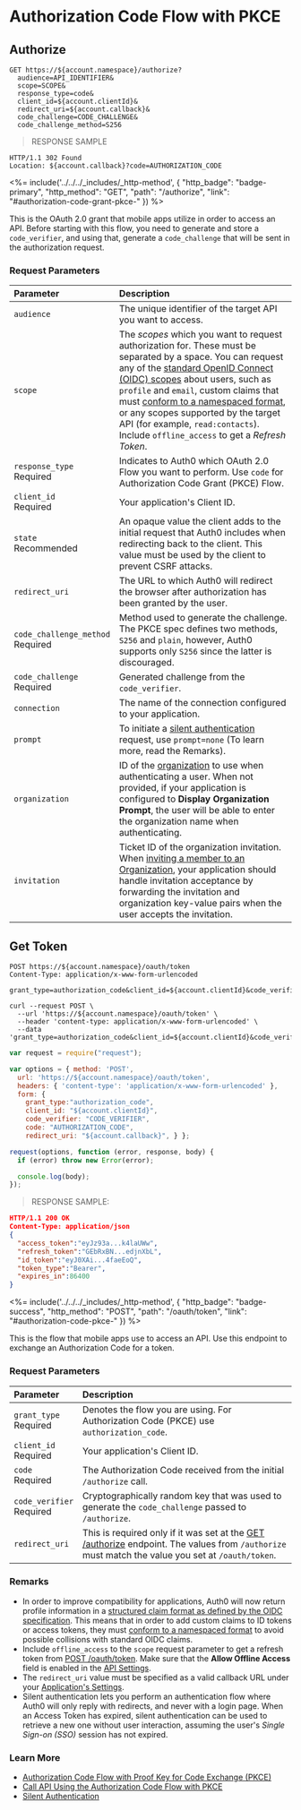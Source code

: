 # Authorization Code Flow with PKCE

## Authorize
```http
GET https://${account.namespace}/authorize?
  audience=API_IDENTIFIER&
  scope=SCOPE&
  response_type=code&
  client_id=${account.clientId}&
  redirect_uri=${account.callback}&
  code_challenge=CODE_CHALLENGE&
  code_challenge_method=S256
```

> RESPONSE SAMPLE

```text
HTTP/1.1 302 Found
Location: ${account.callback}?code=AUTHORIZATION_CODE
```

<%= include('../../../_includes/_http-method', {
  "http_badge": "badge-primary",
  "http_method": "GET",
  "path": "/authorize",
  "link": "#authorization-code-grant-pkce-"
}) %>

This is the OAuth 2.0 grant that mobile apps utilize in order to access an API. Before starting with this flow, you need to generate and store a `code_verifier`, and using that, generate a `code_challenge` that will be sent in the authorization request.

### Request Parameters

| Parameter        | Description |
|:-----------------|:------------|
| `audience` <br/> | The unique identifier of the target API you want to access. |
| `scope` | The <dfn data-key="scope">scopes</dfn> which you want to request authorization for. These must be separated by a space. You can request any of the [standard OpenID Connect (OIDC) scopes](https://openid.net/specs/openid-connect-core-1_0.html#StandardClaims) about users, such as `profile` and `email`, custom claims that must [conform to a namespaced format](/tokens/guides/create-namespaced-custom-claims), or any scopes supported by the target API (for example, `read:contacts`). Include `offline_access` to get a <dfn data-key="refresh-token">Refresh Token</dfn>. |
| `response_type` <br/><span class="label label-danger">Required</span> | Indicates to Auth0 which OAuth 2.0 Flow you want to perform. Use `code` for Authorization Code Grant (PKCE) Flow. |
| `client_id` <br/><span class="label label-danger">Required</span> | Your application's Client ID. |
| `state` <br/><span class="label label-primary">Recommended</span> | An opaque value the client adds to the initial request that Auth0 includes when redirecting back to the client. This value must be used by the client to prevent CSRF attacks. |
| `redirect_uri` | The URL to which Auth0 will redirect the browser after authorization has been granted by the user. |
| `code_challenge_method` <br/><span class="label label-danger">Required</span> | Method used to generate the challenge. The PKCE spec defines two methods, `S256` and `plain`, however, Auth0 supports only `S256` since the latter is discouraged. |
| `code_challenge` <br/><span class="label label-danger">Required</span> | Generated challenge from the `code_verifier`. |
| `connection` | The name of the connection configured to your application. |
| `prompt` | To initiate a [silent authentication](/api-auth/tutorials/silent-authentication) request, use `prompt=none` (To learn more, read the Remarks). |
| `organization` | ID of the [organization](/organizations) to use when authenticating a user. When not provided, if your application is configured to **Display Organization Prompt**, the user will be able to enter the organization name when authenticating. |
| `invitation` | Ticket ID of the organization invitation. When [inviting a member to an Organization](/organizations/invite-members), your application should handle invitation acceptance by forwarding the invitation and organization key-value pairs when the user accepts the invitation. |

## Get Token
```http
POST https://${account.namespace}/oauth/token
Content-Type: application/x-www-form-urlencoded

grant_type=authorization_code&client_id=${account.clientId}&code_verifier=CODE_VERIFIER&code=AUTHORIZATION_CODE&redirect_uri=${account.callback}
```

```shell
curl --request POST \
  --url 'https://${account.namespace}/oauth/token' \
  --header 'content-type: application/x-www-form-urlencoded' \
  --data 'grant_type=authorization_code&client_id=${account.clientId}&code_verifier=CODE_VERIFIER&code=AUTHORIZATION_CODE&redirect_uri=${account.callback}'
```

```javascript
var request = require("request");

var options = { method: 'POST',
  url: 'https://${account.namespace}/oauth/token',
  headers: { 'content-type': 'application/x-www-form-urlencoded' },
  form: {
    grant_type:"authorization_code",
    client_id: "${account.clientId}",
    code_verifier: "CODE_VERIFIER",
    code: "AUTHORIZATION_CODE",
    redirect_uri: "${account.callback}", } };

request(options, function (error, response, body) {
  if (error) throw new Error(error);

  console.log(body);
});
```

> RESPONSE SAMPLE:

```JSON
HTTP/1.1 200 OK
Content-Type: application/json
{
  "access_token":"eyJz93a...k4laUWw",
  "refresh_token":"GEbRxBN...edjnXbL",
  "id_token":"eyJ0XAi...4faeEoQ",
  "token_type":"Bearer",
  "expires_in":86400
}
```

<%= include('../../../_includes/_http-method', {
  "http_badge": "badge-success",
  "http_method": "POST",
  "path": "/oauth/token",
  "link": "#authorization-code-pkce-"
}) %>

This is the flow that mobile apps use to access an API. Use this endpoint to exchange an Authorization Code for a token.

### Request Parameters

| Parameter        | Description |
|:-----------------|:------------|
| `grant_type` <br/><span class="label label-danger">Required</span> | Denotes the flow you are using. For Authorization Code (PKCE) use  `authorization_code`. |
| `client_id` <br/><span class="label label-danger">Required</span> | Your application's Client ID. |
| `code` <br/><span class="label label-danger">Required</span> | The Authorization Code received from the initial `/authorize` call. |
| `code_verifier` <br/><span class="label label-danger">Required</span> | Cryptographically random key that was used to generate the `code_challenge` passed to `/authorize`. |
| `redirect_uri` | This is required only if it was set at the [GET /authorize](#authorization-code-grant-pkce-) endpoint. The values from `/authorize` must match the value you set at `/oauth/token`. |

### Remarks

- In order to improve compatibility for applications, Auth0 will now return profile information in a [structured claim format as defined by the OIDC specification](https://openid.net/specs/openid-connect-core-1_0.html#StandardClaims). This means that in order to add custom claims to ID tokens or access tokens, they must [conform to a namespaced format](/tokens/guides/create-namespaced-custom-claims) to avoid possible collisions with standard OIDC claims.
- Include `offline_access` to the `scope` request parameter to get a refresh token from [POST /oauth/token](#authorization-code-pkce-). Make sure that the **Allow Offline Access** field is enabled in the [API Settings](${manage_url}/#/apis).
- The `redirect_uri` value must be specified as a valid callback URL under your [Application's Settings](${manage_url}/#/applications).
- Silent authentication lets you perform an authentication flow where Auth0 will only reply with redirects, and never with a login page. When an Access Token has expired, silent authentication can be used to retrieve a new one without user interaction, assuming the user's <dfn data-key="single-sign-on">Single Sign-on (SSO)</dfn> session has not expired.

### Learn More
- [Authorization Code Flow with Proof Key for Code Exchange (PKCE)](/flows/concepts/auth-code-pkce)
- [Call API Using the Authorization Code Flow with PKCE](/flows/guides/auth-code-pkce/call-api-auth-code-pkce)
- [Silent Authentication](/api-auth/tutorials/silent-authentication)